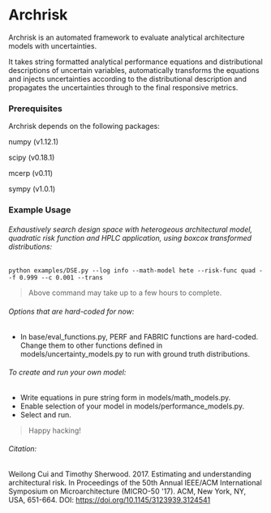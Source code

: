 Archrisk
========

Archrisk is an automated framework to evaluate analytical
architecture models with uncertainties.

It takes string formatted analytical performance equations
and distributional descriptions of uncertain variables, automatically
transforms the equations and injects uncertainties according to
the distributional description and propagates the uncertainties through
to the final responsive metrics.

### Prerequisites

Archrisk depends on the following packages:

numpy (v1.12.1)

scipy (v0.18.1)

mcerp (v0.11)

sympy (v1.0.1)

### Example Usage

###### Exhaustively search design space with heterogeous architectural model, quadratic risk function and HPLC application, using boxcox transformed distributions:
```
python examples/DSE.py --log info --math-model hete --risk-func quad --f 0.999 --c 0.001 --trans
```
>Above command may take up to a few hours to complete.

###### Options that are hard-coded for now:
- In base/eval_functions.py, PERF and FABRIC functions are hard-coded. Change them to other functions defined in models/uncertainty_models.py to run with ground truth distributions.

###### To create and run your own model:
- Write equations in pure string form in models/math_models.py.
- Enable selection of your model in models/performance_models.py.
- Select and run.

>Happy hacking!

###### Citation:

Weilong Cui and Timothy Sherwood. 2017. Estimating and understanding architectural risk. In Proceedings of the 50th Annual IEEE/ACM International Symposium on Microarchitecture (MICRO-50 '17). ACM, New York, NY, USA, 651-664. DOI: https://doi.org/10.1145/3123939.3124541
